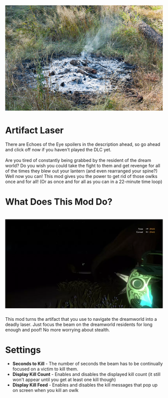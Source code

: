 # ![artifact_laser](Assets/smoldering_ash.jpg)

# Artifact Laser
There are Echoes of the Eye spoilers in the description ahead, so go ahead and click off now if you haven't played the DLC yet.<br /><br />
Are you tired of constantly being grabbed by the resident of the dream world? Do you wish you could take the fight to them and get revenge for all of the times they blew out your lantern (and even 
rearranged your spine?) Well now you can! This mod gives you the power to get rid of those owlks once and for all! (Or as once and for all as you can in a 22-minute time loop) 

# What Does This Mod Do?
# ![artifact_laser](Assets/roasted_elk.webp)
This mod turns the artifact that you use to navigate the dreamworld into a deadly laser. Just focus the beam on the dreamworld residents for long enough and poof! No more worrying about stealth.

# Settings
* **Seconds to Kill** - The number of seconds the beam has to be continually focused on a victim to kill them.<br />
* **Display Kill Count** - Enables and disables the displayed kill count (it still won't appear until you get at least one kill though)<br />
* **Display Kill Feed** - Enables and disables the kill messages that pop up on screen when you kill an owlk<br />